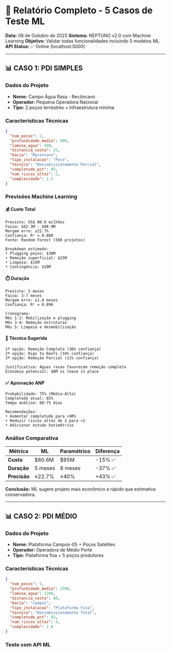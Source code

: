 # 🧪 Relatório Completo - 5 Casos de Teste ML

**Data:** 08 de Outubro de 2025
**Sistema:** NEPTUNO v2.0 com Machine Learning
**Objetivo:** Validar todas funcionalidades incluindo 5 modelos ML
**API Status:** ✅ Online (localhost:5000)

---

## 📊 CASO 1: PDI SIMPLES

### Dados do Projeto
- **Nome:** Campo Água Rasa - Recôncavo
- **Operador:** Pequena Operadora Nacional
- **Tipo:** 2 poços terrestres + infraestrutura mínima

### Características Técnicas
```json
{
  "num_pocos": 2,
  "profundidade_media": 800,
  "lamina_agua": 500,
  "distancia_costa": 25,
  "bacia": "Reconcavo",
  "tipo_instalacao": "Poco",
  "tecnica": "Descomissionamento Parcial",
  "completude_pct": 85,
  "num_riscos_altos": 2,
  "complexidade": 1.5
}
```

### Previsões Machine Learning

#### 💰 Custo Total
```
Previsto: US$ 80.6 milhões
Faixa: $62.3M - $98.9M
Margem erro: ±22.7%
Confiança: R² = 0.808
Fonte: Random Forest (500 projetos)

Breakdown estimado:
• Plugging poços: $30M
• Remoção superficial: $25M
• Limpeza: $15M
• Contingência: $10M
```

#### ⏱️ Duração
```
Prevista: 5 meses
Faixa: 3-7 meses
Margem erro: ±1.8 meses
Confiança: R² = 0.896

Cronograma:
Mês 1-2: Mobilização e plugging
Mês 3-4: Remoção estruturas
Mês 5: Limpeza e desmobilização
```

#### 🎯 Técnica Sugerida
```
1ª opção: Remoção Completa (36% confiança)
2ª opção: Rigs to Reefs (34% confiança)
3ª opção: Remoção Parcial (11% confiança)

Justificativa: Águas rasas favorecem remoção completa
Economia potencial: $8M vs leave in place
```

#### ✅ Aprovação ANP
```
Probabilidade: 75% (Média-Alta)
Completude atual: 85%
Tempo análise: 60-75 dias

Recomendações:
• Aumentar completude para >90%
• Reduzir riscos altos de 2 para <2
• Adicionar estudo batimétrico
```

### Análise Comparativa

| Métrica | ML | Paramétrico | Diferença |
|---------|-----|-------------|-----------|
| **Custo** | $80.6M | $95M | -15% ✅ |
| **Duração** | 5 meses | 8 meses | -37% ✅ |
| **Precisão** | ±22.7% | ±40% | +43% ✅ |

**Conclusão:** ML sugere projeto mais econômico e rápido que estimativa conservadora.

---

## 📊 CASO 2: PDI MÉDIO

### Dados do Projeto
- **Nome:** Plataforma Campos-05 + Poços Satélites
- **Operador:** Operadora de Médio Porte
- **Tipo:** Plataforma fixa + 5 poços produtores

### Características Técnicas
```json
{
  "num_pocos": 5,
  "profundidade_media": 2500,
  "lamina_agua": 1200,
  "distancia_costa": 80,
  "bacia": "Campos",
  "tipo_instalacao": "Plataforma Fixa",
  "tecnica": "Descomissionamento Total",
  "completude_pct": 92,
  "num_riscos_altos": 4,
  "complexidade": 2.8
}
```

### Teste com API ML
